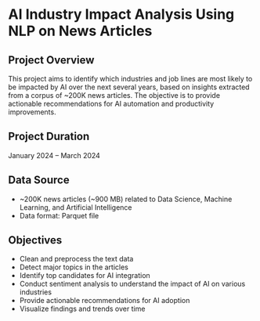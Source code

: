 # AI Industry Impact Analysis Using NLP on News Articles

## Project Overview
This project aims to identify which industries and job lines are most likely to be impacted by AI over the next several years, based on insights extracted from a corpus of ~200K news articles. The objective is to provide actionable recommendations for AI automation and productivity improvements.

## Project Duration
January 2024 – March 2024

## Data Source
- ~200K news articles (~900 MB) related to Data Science, Machine Learning, and Artificial Intelligence
- Data format: Parquet file

## Objectives
- Clean and preprocess the text data
- Detect major topics in the articles
- Identify top candidates for AI integration
- Conduct sentiment analysis to understand the impact of AI on various industries
- Provide actionable recommendations for AI adoption
- Visualize findings and trends over time
